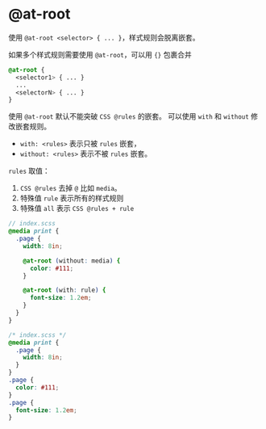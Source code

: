 # @at-root

使用 `@at-root <selector> { ... }`，样式规则会脱离嵌套。

如果多个样式规则需要使用 `@at-root`，可以用 `{}` 包裹合并

```scss
@at-root {
  <selector1> { ... }
  ...
  <selectorN> { ... }
}
```

使用 `@at-root` 默认不能突破 `CSS @rules` 的嵌套。
可以使用 `with` 和 `without` 修改嵌套规则。

- `with: <rules>` 表示只被 `rules` 嵌套，
- `without: <rules>` 表示不被 `rules` 嵌套。

`rules` 取值：

1. `CSS @rules` 去掉 `@` 比如 `media`。
2. 特殊值 `rule` 表示所有的样式规则
3. 特殊值 `all` 表示 `CSS @rules + rule`

```scss
// index.scss
@media print {
  .page {
    width: 8in;

    @at-root (without: media) {
      color: #111;
    }

    @at-root (with: rule) {
      font-size: 1.2em;
    }
  }
}
```

```css
/* index.scss */
@media print {
  .page {
    width: 8in;
  }
}
.page {
  color: #111;
}
.page {
  font-size: 1.2em;
}
```
